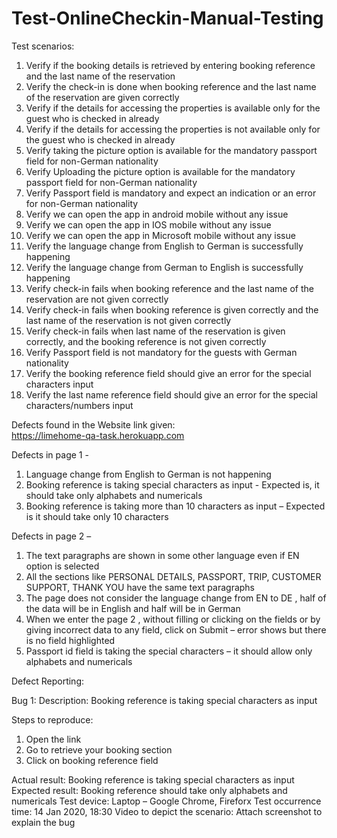 # Test-OnlineCheckin-Manual-Testing
Test scenarios: 

1. Verify if the booking details is retrieved by entering booking reference and the last name of the reservation
2. Verify the check-in is done when booking reference and the last name of the reservation are given correctly
3. Verify if the details for accessing the properties is available only for the guest who is checked in already
4. Verify if the details for accessing the properties is not available only for the guest who is checked in already
5. Verify taking the picture option is available for the mandatory passport field for non-German nationality
6. Verify Uploading the picture option is available for the mandatory passport field for non-German nationality
7. Verify Passport field is mandatory and expect an indication or an error for non-German nationality
8. Verify we can open the app in android mobile without any issue
9. Verify we can open the app in IOS mobile without any issue
10. Verify we can open the app in Microsoft mobile without any issue
11. Verify the language change from English to German is successfully happening
12. Verify the language change from German to English is successfully happening
13. Verify check-in fails when booking reference and the last name of the reservation are not given correctly
14. Verify check-in fails when booking reference is given correctly and the last name of the reservation is not given correctly
15. Verify check-in fails when last name of the reservation is given correctly, and the booking reference is not given correctly
16. Verify Passport field is not mandatory for the guests with German nationality
17. Verify the booking reference field should give an error for the special characters input
18. Verify the last name reference field should give an error for the special characters/numbers input

Defects found in the Website link given:   
https://limehome-qa-task.herokuapp.com

Defects in page 1 - 

1.	Language change from English to German is not happening
2.	Booking reference is taking special characters as input - Expected is, it should take only alphabets and numericals
3.	Booking reference is taking more than 10 characters as input – Expected is it should take only 10 characters

Defects in page 2 – 

1.	The text paragraphs are shown in some other language even if  EN option is selected 
2.	All the sections like PERSONAL DETAILS, PASSPORT, TRIP, CUSTOMER SUPPORT, THANK YOU have the same text paragraphs
3.	The page does not consider the language change from EN to DE , half of the data will be in English and half will be in German
4.	When we enter the page 2 , without filling or clicking on the fields or by giving incorrect data to any field, click on Submit – error shows but there is no field highlighted
5.	Passport id field is taking the special characters – it should allow only alphabets and numericals


Defect Reporting:

Bug 1: 
Description: Booking reference is taking special characters as input 

Steps to reproduce: 
1. Open the link
2. Go to retrieve your booking section
3. Click on booking reference field

Actual result: Booking reference is taking special characters as input
Expected result: Booking reference should take only alphabets and numericals 
Test device: Laptop – Google Chrome, Fireforx
Test occurrence time: 14 Jan 2020, 18:30
Video to depict the scenario: Attach screenshot to explain the bug




